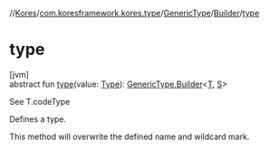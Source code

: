//[Kores](../../../../index.md)/[com.koresframework.kores.type](../../index.md)/[GenericType](../index.md)/[Builder](index.md)/[type](type.md)

# type

[jvm]\
abstract fun [type](type.md)(value: [Type](https://docs.oracle.com/javase/8/docs/api/java/lang/reflect/Type.html)): [GenericType.Builder](index.md)<[T](index.md), [S](index.md)>

See T.codeType

Defines a type.

This method will overwrite the defined name and wildcard mark.
